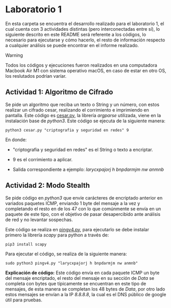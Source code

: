 # Laboratorio 1

En esta carpeta se encuentra el desarrollo realizado para el laboratorio 1, el cual cuenta con 3 actividades distintas (pero interconectadas entre sí), lo siguiente descrito en este README será referente a los códigos, lo necesario para ejecutarse y cómo hacerlo, el resto de información respecto a cualquier análisis se puede encontrar en el informe realizado.
> [!WARNING]
> Todos los códigos y ejecuciones fueron realizados en una computadora Macbook Air M1 con sistema operativo macOS, en caso de estar en otro OS, los reslutados podrían varíar.

## Actividad 1: Algoritmo de Cifrado

Se pide un algoritmo que reciba un texto o String y un número, con estos realizar un cifrado cesar, realizando el corrimiento e imprimiendo en pantalla. Este código es [cesar.py](./cesar.py), la librería _argparse_ utilizada, viene en la instalación base de _python3_. Este código se ejecuta de la siguiente manera:

```
python3 cesar.py "criptografia y seguridad en redes" 9
```
En donde:
- "criptografia y seguridad en redes" es el String o texto a encriptar.
* 9 es el corrimiento a aplicar.
+ Salida correspondiente a ejemplo: _larycxpajorj h bnpdarmjm nw anmnb_

## Actividad 2: Modo Stealth

Se pide código en _python3_ que envíe carácteres de encriptado anterior en variados paquetes ICMP, enviando 1 byte del mensaje a la vez y completando el resto en de los 47 con lo que comúnmente se envía en un paquete de este tipo, con el objetivo de pasar desapercibido ante análisis de red y no levantar sospechas.

Este código se realiza en [pingv4.py](./pingv4.py), para ejecutarlo se debe instalar primero la librería _scapy_ para python a través de:
```
pip3 install scapy
```
Para ejecutar el código, se realiza de la siguiente manera:
```
sudo python3 pingv4.py "larycxpajorj h bnpdarmjm nw anmnb"
```

__Explicación de código:__ Este código envía en cada paquete ICMP un byte del mensaje encriptado, el resto del mensaje en su sección de _Data_ se completa con bytes que típicamente se encuentran en este tipo de mensajes, de esta manera se completan los 48 bytes de _Data_, por otro lado estos mensajes se envían a la IP _8.8.8.8_, la cual es el DNS público de google útil para pruebas.